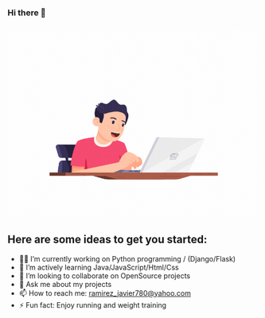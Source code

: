 ### Hi there 👋
### ![](https://github.com/ramirezj129/ramirezj129/blob/main/computer.gif)

<!--
**ramirezj129/ramirezj129** is a ✨ _special_ ✨ repository because its `README.md` (this file) appears on your GitHub profile.
-->

Here are some ideas to get you started:
- 
- :technologist: I’m currently working on Python programming / (Django/Flask)
- 🌱 I’m actively learning Java/JavaScript/Html/Css
- 👯 I’m looking to collaborate on OpenSource projects
- 💬 Ask me about my projects
- 📫 How to reach me: ramirez_javier780@yahoo.com
- ⚡ Fun fact: Enjoy running and weight training

